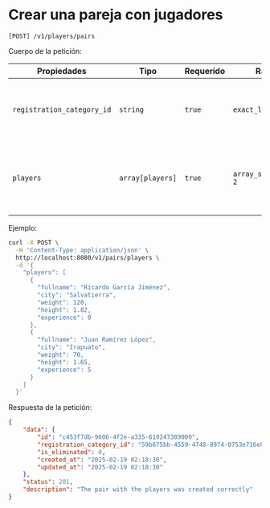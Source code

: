 # Crear una pareja con jugadores

```
[POST] /v1/players/pairs
```

Cuerpo de la petición:

| Propiedades | Tipo | Requerido | Rango | Descripción |
| ----------- | ---- | --------- | ----- | ----------- |
| `registration_category_id` | `string` | `true` | `exact_len: 36` | Identificador de la categoría de inscripción de la pareja ([ver](../registration-categories/index.md)). |
| `players` | `array[players]` |  `true` | `array_size_equal: 2` | Una lista con la información de los jugadores de la pareja ([ver](../players/create.md)).

Ejemplo:

```bash
curl -X POST \
  -H 'Content-Type: application/json' \
  http://localhost:8080/v1/pairs/players \
  -d '{
    "players": [
      {
        "fullname": "Ricardo García Jiménez",
        "city": "Salvatierra",
        "weight": 120,
        "height": 1.82,
        "experience": 0
      },
      {
        "fullname": "Juan Ramírez López",
        "city": "Irapuato",
        "weight": 70,
        "height": 1.65,
        "experience": 5
      }
    ]
  }'
```

Respuesta de la petición:

```json
{
    "data": {
        "id": "c453f7db-9606-4f2e-a335-619247389009",
        "registration_category_id": "59b675bb-4559-4748-8974-0753e716e8af",
        "is_eliminated": 0,
        "created_at": "2025-02-19 02:18:30",
        "updated_at": "2025-02-19 02:18:30"
    },
    "status": 201,
    "description": "The pair with the players was created correctly"
}
```
